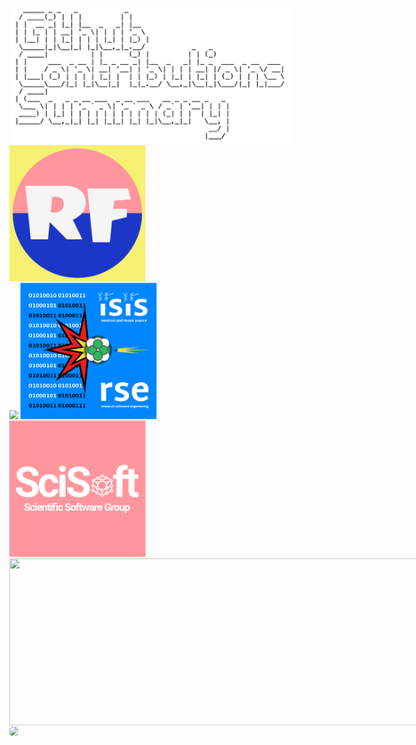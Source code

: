<div style="display: inline-block;">
  <img src="images/header.png" style="width:553px; height:245px;">
  <img src="images/filler-logo.png" style="height:245px;">
</div>

<div style="display: inline-block;">
  <img src="https://github-readme-stats-rho-five-43.vercel.app/api?username=RabiyaF&show_icons=true&icon_color=FF969D&hide=stars&include_all_commits=True&show=reviews,prs_merged,prs_merged_percentage&count_private=true&hide_rank=True&custom_title=Open-source-contributions&title_color=818589" >
  <img src="images/rse-logo-main.png" style="height:245px;">
  <img src="images/scisoft-logo.png" style="height:245px;">
</div>

<div style="display: inline-block;">
  <img src="https://github-readme-activity-graph.vercel.app/graph?username=RabiyaF&radius=5&theme=react&line=0087FF&point=0087FF&area=true" style="width:804px; height:300px;" >
</div>

<a href="https://git.io/streak-stats">
  <img src="https://github-readme-streak-stats-sandy-three.vercel.app?user=RabiyaF&theme=react&border_radius=5&card_width=804&ring=DC8187&fire=FF969D&currStreakNum=EBEBEB&sideNums=EBEBEB&currStreakLabel=0087FF&sideLabels=0087FF" style="width:804px; border-radius:5px;">
</a>

<!--
**RabiyaF/RabiyaF** is a ✨ _special_ ✨ repository because its `README.md` (this file) appears on your GitHub profile.

Here are some ideas to get you started:

- 🔭 I’m currently working on ...
- 🌱 I’m currently learning ...
- 👯 I’m looking to collaborate on ...
- 🤔 I’m looking for help with ...
- 💬 Ask me about ...
- 📫 How to reach me: ...
- 😄 Pronouns: ...
- ⚡ Fun fact: ...
-->
